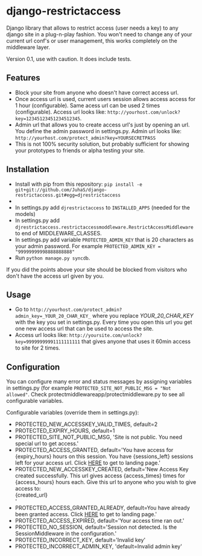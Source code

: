 django-restrictaccess
=====================

Django library that allows to restrict access (user needs a key) to any django site in a plug-n-play fashion. You won't need to change any of your current url conf's or user management, this works completely on the middleware layer.

Version  0.1, use with caution. It does include tests.

Features
-------------

 * Block your site from anyone who doesn't have correct access url.
 * Once access url is used, current users session allows access access for 1 hour (configurable). Same acess url can be used 2 times (configurable). Access url looks like: ```http://yourhost.com/unlock?key=12345123451234512345```.
 * Admin url that allows you to create access url's just by opening an url. You define the admin password in settings.py. Admin url looks like: ```http://yourhost.com/protect_admin?key=YOURSECRETPASS```
 * This is not 100% security solution, but probably sufficient for showing your prototypes to friends or alpha testing your site.


Installation
-------------

 * Install with pip from this repository: ```pip install -e git+git://github.com/JuhaS/django-restrictaccess.git#egg=djrestrictaccess```
 * 
 * In settings.py add ```djrestrictaccess``` to ```INSTALLED_APPS``` (needed for the models)
 * In settings.py add ```djrestrictaccess.restrictaccessmoddleware.RestrictAccessMiddleware``` to end of MIDDLEWARE_CLASSES.
 * In settings.py add variable ```PROTECTED_ADMIN_KEY``` that is 20 characters as your admin password. For example ```PROTECTED_ADMIN_KEY = "99999999998888888888" ```
 * Run ```python manage.py syncdb```.
 
If you did the points above your site should be blocked from visitors who don't have the access url given by you.


Usage
-------------

 * Go to ```http://yourhost.com/protect_admin?admin_key=_YOUR_20_CHAR_KEY_``` where you replace _YOUR_20_CHAR_KEY_ with the key you set in settings.py. Every time you open this url you get one new access url that can be used to access the site.
 * Access url looks like:  ```http://yoursite.com/unlock?key=99999999991111111111``` that gives anyone that uses it 60min access to site for 2 times.

Configuration
-------------

You can configure many error and status messages by assigning variables in settings.py (for example ```PROTECTED_SITE_NOT_PUBLIC_MSG = "Not allowed"```. Check protectmiddlewareapp/protectmiddleware.py to see all configurable variables.

Configurable variables (override them in settings.py):
* PROTECTED_NEW_ACCESSKEY_VALID_TIMES, default=2
* PROTECTED_EXPIRY_HOURS, default=1
* PROTECTED_SITE_NOT_PUBLIC_MSG, 'Site is not public. You need special url to get access.'
* PROTECTED_ACCESS_GRANTED, default='You have access for {expiry_hours} hours on this session. You have {sessions_left} sessions left for your access url. Click <a href="/">HERE</a> to get to landing page.'
* PROTECTED_NEW_ACCESSKEY_CREATED, default='New Access Key created successfully. This url gives access {access_times} times for {access_hours} hours each. Give this url to anyone who you wish to give access to: <div id="createdUrl">{created_url}</div>'
* PROTECTED_ACCESS_GRANTED_ALREADY, default=You have already been granted access. Click <a href="/">HERE</a> to get to landing page.'
* PROTECTED_ACCESS_EXPIRED, default='Your access time ran out.'
* PROTECTED_NO_SESSION, default='Session not detected. Is the SessionMiddleware in the configuration.'
* PROTECTED_INCORRECT_KEY, default='Invalid key'
* PROTECTED_INCORRECT_ADMIN_KEY, 'default=Invalid admin key'
